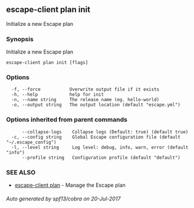 ## escape-client plan init

Initialize a new Escape plan

### Synopsis


Initialize a new Escape plan

```
escape-client plan init [flags]
```

### Options

```
  -f, --force           Overwrite output file if it exists
  -h, --help            help for init
  -n, --name string     The release name (eg. hello-world)
  -o, --output string   The output location (default "escape.yml")
```

### Options inherited from parent commands

```
      --collapse-logs    Collapse logs (Default: true) (default true)
  -c, --config string    Global Escape configuration file (default "~/.escape_config")
  -l, --level string     Log level: debug, info, warn, error (default "info")
      --profile string   Configuration profile (default "default")
```

### SEE ALSO
* [escape-client plan](escape-client_plan.md)	 - Manage the Escape plan

###### Auto generated by spf13/cobra on 20-Jul-2017
